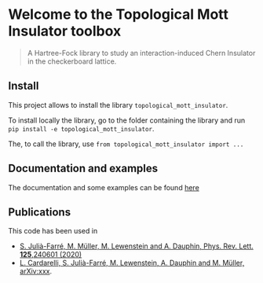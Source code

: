 # Welcome to the Topological Mott Insulator toolbox
> A Hartree-Fock library to study an interaction-induced Chern Insulator in the checkerboard lattice. <br>


## Install



This project allows to install the library `topological_mott_insulator`.

To install locally the library, go to the folder containing the library and run `pip install -e topological_mott_insulator`.

The, to call the library, use `from topological_mott_insulator import ...`

## Documentation and examples

The documentation and some examples can be found [here](https://sergijulia94.github.io/topological_mott_insulator/)

## Publications
This code has been used in 
- [S. Julià-Farré, M. Müller, M. Lewenstein and A. Dauphin, Phys. Rev. Lett. **125**,240601 (2020)](https://doi.org/10.1103/PhysRevLett.125.240601)
- [L. Cardarelli, S. Julià-Farré, M. Lewenstein, A. Dauphin and M. Müller, arXiv:xxx]().
